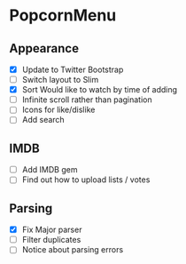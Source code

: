 # PopcornMenu

## Appearance
- [x] Update to Twitter Bootstrap
- [ ] Switch layout to Slim
- [x] Sort Would like to watch by time of adding
- [ ] Infinite scroll rather than pagination
- [ ] Icons for like/dislike
- [ ] Add search

## IMDB
- [ ] Add IMDB gem
- [ ] Find out how to upload lists / votes

## Parsing
- [x] Fix Major parser
- [ ] Filter duplicates
- [ ] Notice about parsing errors